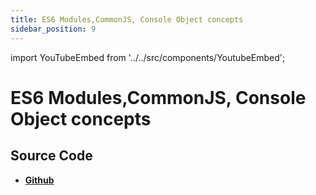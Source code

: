 ```yaml
---
title: ES6 Modules,CommonJS, Console Object concepts
sidebar_position: 9
---
```


import YouTubeEmbed from '../../src/components/YoutubeEmbed';

# ES6 Modules,CommonJS, Console Object concepts

<YouTubeEmbed videoId="ONBHcSJL70A" />

## Source Code

- [**Github**](https://github.com/isarojdahal/javascript-workshop)
